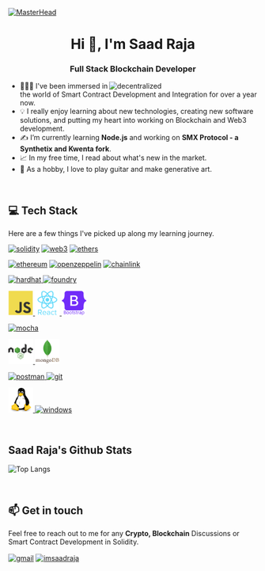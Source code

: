 [![MasterHead](https://cdn.dribbble.com/userupload/10625603/file/original-af9406c2eb7931f0241f599927266a4a.png?resize=1024x173)]()

<h1 align="center">Hi 👋, I'm Saad Raja</h1>
<h3 align="center">Full Stack Blockchain Developer</h3>

<img align="right" alt="decentralized" width="300" src="https://i.pinimg.com/originals/c4/d8/d7/c4d8d7f9e12230e974cb918678b161b4.gif" />

- 👨🏻‍💻 I've been immersed in the world of Smart Contract Development and Integration for over a year now.
- 💡 I really enjoy learning about new technologies, creating new software solutions, and putting my heart into working on Blockchain and Web3 development.
- ✍ I’m currently learning **Node.js** and working on **SMX Protocol - a Synthetix and Kwenta fork**.
- 📈 In my free time, I read about what's new in the market.
- 🎨 As a hobby, I love to play guitar and make generative art.

<br />

## 💻 Tech Stack

Here are a few things I've picked up along my learning journey.

<a href="https://soliditylang.org/" target="_blank" rel="noreferrer"> <img src="https://cdn.dribbble.com/userupload/10626067/file/original-ae140e59e4c8d99fcef0b676fef14d30.png" alt="solidity" width="30" /></a>
<a href="https://web3js.org/" target="_blank" rel="noreferrer"> <img src="https://cdn.jsdelivr.net/gh/ChainSafe/web3.js/assets/logo/web3js.jpg" alt="web3" width="50" /></a>
<a href="https://docs.ethers.org/v6/" target="_blank" rel="noreferrer"> <img src="https://seeklogo.com/images/E/ethers-logo-D5B86204D8-seeklogo.com.png" alt="ethers" width="50" /></a>

<a href="https://ethereum.org/en/" target="_blank" rel="noreferrer"> <img src="https://img.icons8.com/?size=48&id=50284&format=png" alt="ethereum" width="50" /></a>
<a href="https://www.openzeppelin.com/" target="_blank" rel="noreferrer"> <img src="https://seeklogo.com/images/O/openzeppelin-logo-2909FE553F-seeklogo.com.png" alt="openzeppelin" width="40" /></a>
<a href="https://chain.link/" target="_blank" rel="noreferrer"> <img src="https://seeklogo.com/images/C/chainlink-link-logo-FB38A5933B-seeklogo.com.png" alt="chainlink" width="40" /></a>

<a href="https://hardhat.org/" target="_blank" rel="noreferrer"> <img src="https://seeklogo.com/images/H/hardhat-logo-888739EBB4-seeklogo.com.png" alt="hardhat" width="50" /> </a>
<a href="https://getfoundry.sh/" target="_blank" rel="noreferrer"> <img src="https://getfoundry.sh/logo.png" alt="foundry" width="50" /> </a>
  
<a href="https://developer.mozilla.org/en-US/docs/Web/JavaScript" target="_blank" rel="noreferrer"> <img src="https://raw.githubusercontent.com/devicons/devicon/master/icons/javascript/javascript-original.svg" alt="javascript" width="50" /> </a> 
<a href="https://reactjs.org/" target="_blank" rel="noreferrer"> <img src="https://raw.githubusercontent.com/devicons/devicon/master/icons/react/react-original-wordmark.svg" alt="react" width="50" /> </a>
<a href="https://getbootstrap.com" target="_blank" rel="noreferrer"> <img src="https://raw.githubusercontent.com/devicons/devicon/master/icons/bootstrap/bootstrap-plain-wordmark.svg" alt="bootstrap" width="50" /> </a>

<a href="https://mochajs.org" target="_blank" rel="noreferrer"> <img src="https://www.vectorlogo.zone/logos/mochajs/mochajs-icon.svg" alt="mocha" width="50" /> </a> 

<a href="https://nodejs.org" target="_blank" rel="noreferrer"> <img src="https://raw.githubusercontent.com/devicons/devicon/master/icons/nodejs/nodejs-original-wordmark.svg" alt="nodejs" width="50" /> </a> 
<a href="https://www.mongodb.com/" target="_blank" rel="noreferrer"> <img src="https://raw.githubusercontent.com/devicons/devicon/master/icons/mongodb/mongodb-original-wordmark.svg" alt="mongodb" width="50" /> </a> 

<a href="https://postman.com" target="_blank" rel="noreferrer"> <img src="https://www.vectorlogo.zone/logos/getpostman/getpostman-icon.svg" alt="postman" width="50" /> </a> 
<a href="https://git-scm.com/" target="_blank" rel="noreferrer"> <img src="https://www.vectorlogo.zone/logos/git-scm/git-scm-icon.svg" alt="git" width="50" /> </a>

<a href="https://www.linux.org/" target="_blank" rel="noreferrer"> <img src="https://raw.githubusercontent.com/devicons/devicon/master/icons/linux/linux-original.svg" alt="linux" width="50" /> </a> 
<a href="https://www.microsoft.com/en-us/windows?r=1" target="_blank" rel="noreferrer"> <img src="https://img.icons8.com/?size=48&id=108792&format=png" alt="windows" width="50" /> </a> 

<br />

## Saad Raja's Github Stats
<span> ![Top Langs](https://github-readme-stats.vercel.app/api/top-langs/?username=devSaadRaja&theme=tokyonight)</span>

<br />

## 📫 Get in touch
Feel free to reach out to me for any **Crypto, Blockchain** Discussions or Smart Contract Development in Solidity.
<p align="left">
  <a href="mailto:saadraja6432@gmail.com"><img align="center" src="https://logos-world.net/wp-content/uploads/2020/11/Gmail-Logo-700x394.png" alt="gmail" height="30" width="50" /></a>
  <a href="https://linkedin.com/in/imsaadraja" target="blank"><img align="center" src="https://raw.githubusercontent.com/rahuldkjain/github-profile-readme-generator/master/src/images/icons/Social/linked-in-alt.svg" alt="imsaadraja" height="30" width="40" /></a>
</p>

